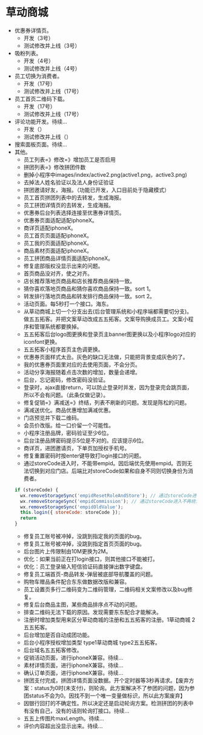 # 草动商城
* 优惠券详情页。
    - 开发（3号）
    - 测试修改并上线（3号）
* 吸粉列表。
    - 开发（4号）
    - 测试修改并上线（4号）
* 员工切换为消费者。
    - 开发（17号）
    - 测试修改并上线（17号）
* 员工首页二维码下载。
    - 开发（17号）
    - 测试修改并上线（17号）
* 评论功能开发。待续...
    - 开发（）
    - 测试修改并上线（）
* 搜索面板页面。待续...
* 其他。
    - 员工列表=》修改=》增加员工是否启用
    - 拼团列表=》修改拼团件数
    - 删掉小程序中images/index/active2.png(active1.png，active3.png)
    - 去掉法人姓名验证以及法人身份证验证
    - 拼团邀请好友，海报。（功能已开发，入口目前处于隐藏模式）
    - 员工首页拼团列表中的去转发，生成海报。
    - 员工拼团详情页的去转发，生成海报。
    - 优惠券后台列表选择连接至优惠券详情页。
    - 优惠券页面适配适配iphoneX。
    - 商详页适配iphoneX。
    - 员工首页页面适配iphoneX。
    - 员工我的页面适配iphoneX。
    - 商品素材页面适配iphoneX。
    - 员工拼团商品详情页面适配iphoneX。
    - 修复底部版权没显示出来的问题。
    - 首页商品没对齐，使之对齐。
    - 店长推荐落地页商品和店长推荐商品保持一致。
    - 猜你喜欢落地页商品和猜你喜欢商品保持一致。sort 1。
    - 转发排行落地页商品和转发排行商品保持一致。sort 2。
    - 活动页面。每5秒打一个接口。海东。
    - 从草动商城上切一个分支出去(后台管理系统和小程序端都需要切分支)。做五五拓客。并把文案草动改成五五拓客。文案导购换成员工。文案小程序和管理系统都要换掉。
    - 五五拓客后台logo图更换和登录页主banner图更换以及小程序logo对应的iconfont更换。
    - 五五拓客小程序首页主色调更换。
    - 优惠券页面样式太丑。灰色的缺口无法做，只能把背景变成灰色的了。
    - 我的优惠券页面里对应的去使用页面，不会分页。
    - 活动分享海报随着点击次数的增加，数量会递增。
    - 后台，忘记密码，修改密码没验证。
    - 登录时，ajax直接return，可以防止登录时并发，因为登录完会跳页面，所以不会有问题。（此条仅做记录）。
    - 修复促销=》满减送=》终结，列表不刷新的问题。发现是陈松的问题。
    - 满减送优化。商品优惠增加满减优惠。
    - 门店预览并下载二维码。
    - 会员价改版。给一口价留一个可能性。
    - 小程序注册品牌，密码验证至少6位。
    - 后台注册品牌密码提示5位是不对的。应该提示6位。
    - 商详页，进团邀请页，下单页加授权手机号。
    - 修复重置密码时按enter键导致打login接口的问题。
    - 通过storeCode进入时，不能带empid。因后端优先使用empid。否则无法切换到对应门店。后端比对storeCode如果和自身不同则切换身份为消费者。
    ```javascript
    if (storeCode) {
      wx.removeStorageSync('empidResetRoleAndStore'); // 通过storeCode进入时，不能带empid。因后端优先使用empid。否则无法切换到对应门店。后端比对storeCode如果和自身不同则切换身份为消费者。
      wx.removeStorageSync('empidCommission'); // 通过storeCode进入不再统计业绩。
      wx.removeStorageSync('empidOldValue');
      this.login({ storeCode: storeCode });
      return
    }
    ```
    - 修复员工账号被冲掉，没跳到指定我的页面的bug。
    - 修复员工账号被冲掉，没跳到指定首页页面的bug。
    - 后台图片上传限制由10M更换为2M。
    - 优化：如果当前正在打login接口，则其他接口不能被打。
    - 优化：员工登录输入短信验证码直接弹出数字键盘。
    - 修复员工端首页-商品转发-弹层被底部导航覆盖的问题。
    - 购物车赠品条件配合东东做数据改版和兼容。
    - 员工设置页多行二维码变为二维码管理，二维码相关文案修改以及bug修复。
    - 修复后台商品主图，某些商品排序点不动的问题。
    - 排查二维码无法下载的原因。发现需要东东配合才能解决。
    - 注册时增加类型用来区分草动商城的注册和五五拓客的注册。1草动商城 2五五拓客。
    - 后台增加是否自动成团功能。
    - 后台小程序授权增加类型 type1草动商城 type2五五拓客。
    - 后台域名五五拓客修改。
    - 促销活动页面，进行iphoneX兼容。待续...
    - 素材详情页面，进行iphoneX兼容。待续...
    - 确认订单页面，进行iphoneX兼容。待续...
    - 拼团支付完成，拼团详情页面没数据。开个定时器等3秒再请求。【废弃方案：status为0时(未支付)，则轮询。此方案解决不了参团的问题，因为参团status不会为0。因找不到一个唯一变量做标识，所以此方案废弃】
    - 因银行回打的不确定性。所以决定还是启动轮询方案。检测拼团的列表中有没有自己，没有的话则轮询打接口。待续...
    - 五五上传图片maxLength。待续...
    - 评价内容超出没显示出来。待续...

